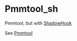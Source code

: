 # Pmmtool_sh

Pmmtool, but with [ShadowHook](https://github.com/bytedance/android-inline-hook)

See [Pmmtool](https://github.com/wlt233/pmmtool)
